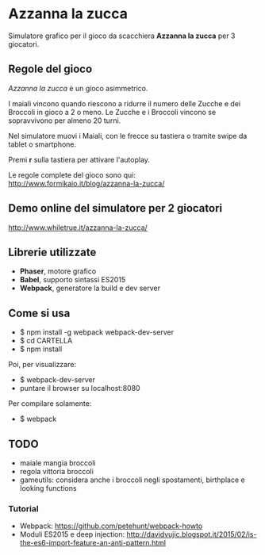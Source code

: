 # Azzanna la zucca

Simulatore grafico per il gioco da scacchiera **Azzanna la zucca** per 3 giocatori.

## Regole del gioco
*Azzanna la zucca* è un gioco asimmetrico.

I maiali vincono quando riescono a ridurre il numero delle Zucche e dei Broccoli in gioco a 2 o meno. Le Zucche e i Broccoli vincono se sopravvivono per almeno 20 turni.

Nel simulatore muovi i Maiali, con le frecce su tastiera o tramite swipe da tablet o smartphone.

Premi **r** sulla tastiera per attivare l'autoplay.

Le regole  complete del gioco sono qui:
<http://www.formikaio.it/blog/azzanna-la-zucca/>

## Demo online del simulatore per 2 giocatori
<http://www.whiletrue.it/azzanna-la-zucca/>


## Librerie utilizzate

- **Phaser**, motore grafico
- **Babel**, supporto sintassi ES2015
- **Webpack**, generatore la build e dev server

## Come si usa

- $ npm install -g webpack webpack-dev-server
- $ cd CARTELLA
- $ npm install

Poi, per visualizzare:
- $ webpack-dev-server
- puntare il browser su localhost:8080

Per compilare solamente:
- $ webpack


## TODO
- maiale mangia broccoli
- regola vittoria broccoli
- gameutils: considera anche i broccoli negli spostamenti, birthplace e looking functions


### Tutorial
- Webpack: <https://github.com/petehunt/webpack-howto>
- Moduli ES2015 e deep injection: <http://davidvujic.blogspot.it/2015/02/is-the-es6-import-feature-an-anti-pattern.html>
